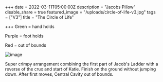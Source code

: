 +++
date = 2022-03-11T05:00:00Z
description = "Jacobs Pillow"
disable_share = true
featured_image = "/uploads/circle-of-life-v3.jpg"
tags = ["V3"]
title = "The Circle of Life"



+++
Green = hand holds

Purple = foot holds

Red = out of bounds

![image](/uploads/circle-of-life-v3.jpg)

Super crimpy arrangement combining the first part of Jacob's Ladder with a reverse of the crux and start of Katie. Finish on the ground without jumping down. After first moves, Central Cavity out of bounds.




